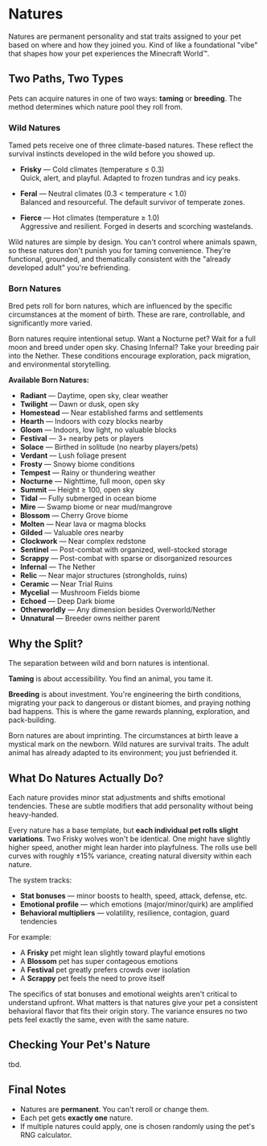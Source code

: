 # Natures

Natures are permanent personality and stat traits assigned to your pet based on where and how they joined you. Kind of like a foundational "vibe" that shapes how your pet experiences the Minecraft World™️.

## Two Paths, Two Types

Pets can acquire natures in one of two ways: **taming** or **breeding**. The method determines which nature pool they roll from.

### Wild Natures

Tamed pets receive one of three climate-based natures. These reflect the survival instincts developed in the wild before you showed up.

- **Frisky** — Cold climates (temperature ≤ 0.3)  
  Quick, alert, and playful. Adapted to frozen tundras and icy peaks.

- **Feral** — Neutral climates (0.3 < temperature < 1.0)  
  Balanced and resourceful. The default survivor of temperate zones.

- **Fierce** — Hot climates (temperature ≥ 1.0)  
  Aggressive and resilient. Forged in deserts and scorching wastelands.

Wild natures are simple by design. You can't control where animals spawn, so these natures don't punish you for taming convenience. They're functional, grounded, and thematically consistent with the "already developed adult" you're befriending.

### Born Natures

Bred pets roll for born natures, which are influenced by the specific circumstances at the moment of birth. These are rare, controllable, and significantly more varied.

Born natures require intentional setup. Want a Nocturne pet? Wait for a full moon and breed under open sky. Chasing Infernal? Take your breeding pair into the Nether. These conditions encourage exploration, pack migration, and environmental storytelling.

**Available Born Natures:**

- **Radiant** — Daytime, open sky, clear weather
- **Twilight** — Dawn or dusk, open sky
- **Homestead** — Near established farms and settlements
- **Hearth** — Indoors with cozy blocks nearby
- **Gloom** — Indoors, low light, no valuable blocks
- **Festival** — 3+ nearby pets or players
- **Solace** — Birthed in solitude (no nearby players/pets)
- **Verdant** — Lush foliage present
- **Frosty** — Snowy biome conditions
- **Tempest** — Rainy or thundering weather
- **Nocturne** — Nighttime, full moon, open sky
- **Summit** — Height ≥ 100, open sky
- **Tidal** — Fully submerged in ocean biome
- **Mire** — Swamp biome or near mud/mangrove
- **Blossom** — Cherry Grove biome
- **Molten** — Near lava or magma blocks
- **Gilded** — Valuable ores nearby
- **Clockwork** — Near complex redstone
- **Sentinel** — Post-combat with organized, well-stocked storage
- **Scrappy** — Post-combat with sparse or disorganized resources
- **Infernal** — The Nether
- **Relic** — Near major structures (strongholds, ruins)
- **Ceramic** — Near Trial Ruins
- **Mycelial** — Mushroom Fields biome
- **Echoed** — Deep Dark biome
- **Otherworldly** — Any dimension besides Overworld/Nether
- **Unnatural** — Breeder owns neither parent

## Why the Split?

The separation between wild and born natures is intentional.

**Taming** is about accessibility. You find an animal, you tame it.

**Breeding** is about investment. You're engineering the birth conditions, migrating your pack to dangerous or distant biomes, and praying nothing bad happens. This is where the game rewards planning, exploration, and pack-building.

Born natures are about imprinting. The circumstances at birth leave a mystical mark on the newborn. Wild natures are survival traits. The adult animal has already adapted to its environment; you just befriended it.

## What Do Natures Actually Do?

Each nature provides minor stat adjustments and shifts emotional tendencies. These are subtle modifiers that add personality without being heavy-handed.

Every nature has a base template, but **each individual pet rolls slight variations**. Two Frisky wolves won't be identical. One might have slightly higher speed, another might lean harder into playfulness. The rolls use bell curves with roughly ±15% variance, creating natural diversity within each nature.

The system tracks:

- **Stat bonuses** — minor boosts to health, speed, attack, defense, etc.
- **Emotional profile** — which emotions (major/minor/quirk) are amplified
- **Behavioral multipliers** — volatility, resilience, contagion, guard tendencies

For example:

- A **Frisky** pet might lean slightly toward playful emotions
- A **Blossom** pet has super contageous emotions
- A **Festival** pet greatly prefers crowds over isolation
- A **Scrappy** pet feels the need to prove itself 

The specifics of stat bonuses and emotional weights aren't critical to understand upfront. What matters is that natures give your pet a consistent behavioral flavor that fits their origin story. The variance ensures no two pets feel exactly the same, even with the same nature.

## Checking Your Pet's Nature

tbd.

## Final Notes

- Natures are **permanent**. You can't reroll or change them.
- Each pet gets **exactly one** nature.
- If multiple natures could apply, one is chosen randomly using the pet's RNG calculator.
